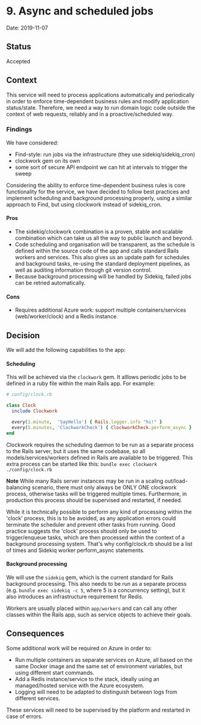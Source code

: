 # 9. Async and scheduled jobs

Date: 2019-11-07

## Status

Accepted

## Context

This service will need to process applications automatically and periodically in order to enforce time-dependent business rules and modify application status/state. Therefore, we need a way to run domain logic code outside the context of web requests, reliably and in a proactive/scheduled way.

### Findings

We have considered:

- Find-style: run jobs via the infrastructure (they use sidekiq/sidekiq\_cron)
- clockwork gem on its own
- some sort of secure API endpoint we can hit at intervals to trigger the sweep

Considering the ability to enforce time-dependent business rules is core functionality
for the service, we have decided to follow best practices and implement scheduling
and background processing properly, using a similar approach to Find, but using
clockwork instead of sidekiq\_cron.

#### Pros

- The sidekiq/clockwork combination is a proven, stable and scalable combination which can take us all the way to public launch and beyond.
- Code scheduling and organisation will be transparent, as the schedule is defined within the source code of the app and calls standard Rails workers and services. This also gives us an update path for schedules and background tasks, re-using the standard deployment pipelines, as well as auditing information through git version control.
- Because background processing will be handled by Sidekiq, failed jobs can be retried automatically.

#### Cons

- Requires additional Azure work: support multiple containers/services (web/worker/clock) and a Redis instance.

## Decision

We will add the following capabilities to the app:

#### Scheduling

This will be achieved via the ```clockwork``` gem. It alllows periodic jobs to be defined in a ruby file within the main Rails app. For example:

```ruby
# config/clock.rb

class Clock
  include Clockwork

  every(1.minute,  'SayHello') { Rails.logger.info "hi!" }
  every(5.minutes, 'ClockworkCheck') { ClockworkCheck.perform_async }
end
```

Clockwork requires the scheduling daemon to be run as a separate process to the Rails server, but it uses the same codebase, so all models/services/workers defined in Rails are available to be triggered. This extra process can be started like this: ```bundle exec clockwork ./config/clock.rb```

**Note** While many Rails server instances may be run in a scaling out/load-balancing scenario, there must only always be ONLY ONE clockwork process, otherwise tasks will be triggered multiple times. Furthermore, in production this process should be supervised and restarted, if needed.

While it is technically possible to perform any kind of processing within the 'clock' process, this is to be avoided, as any application errors could terminate the scheduler and prevent other tasks from running. Good practice suggests the 'clock' process should only be used to trigger/enqueue tasks, which are then processed within the context of a background processing system. That's why config/clock.rb should be a list of times and Sidekiq worker perform_async statements.

#### Background processing

We will use the ```sidekiq``` gem, which is the current standard for Rails background processing. This also needs to be run as a separate process (e.g. ```bundle exec sidekiq -c 5```, where 5 is a concurrency setting), but it also introduces an infrastructure requirement for Redis.

Workers are usually placed within ```app/workers``` and can call any other classes within the Rails app, such as service objects to achieve their goals.

## Consequences

Some additional work will be required on Azure in order to:

- Run multiple containers as separate services on Azure, all based on the same Docker image and the same set of environment variables, but using different start commands.
- Add a Redis instance/service to the stack, ideally using an managed/hosted service with the Azure ecosystem.
- Logging will need to be adapted to distinguish between logs from different services.

These services will need to be supervised by the platform and restarted in case of errors.
